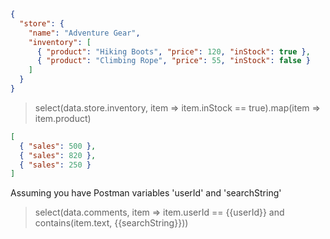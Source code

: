 ```json
{
  "store": {
    "name": "Adventure Gear",
    "inventory": [
      { "product": "Hiking Boots", "price": 120, "inStock": true },
      { "product": "Climbing Rope", "price": 55, "inStock": false }
    ]
  }
}
```

> select(data.store.inventory, item => item.inStock == true).map(item => item.product)


```json
[
  { "sales": 500 },
  { "sales": 820 },
  { "sales": 250 }
]
```
Assuming you have Postman variables 'userId' and 'searchString'
> select(data.comments, item => item.userId == {{userId}} and contains(item.text, {{searchString}}))

